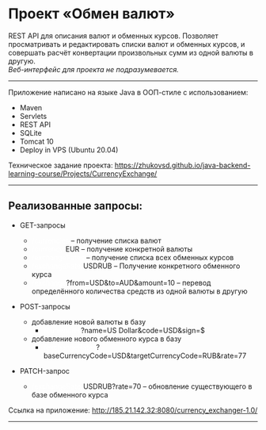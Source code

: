 # Проект «Обмен валют»

REST API для описания валют и обменных курсов. Позволяет просматривать и редактировать списки валют и обменных курсов,
и совершать расчёт конвертации произвольных сумм из одной валюты в другую.  
_Веб-интерфейс для проекта не подразумевается._

---

Приложение написано на языке Java в ООП-стиле с использованием:
- Maven
- Servlets
- REST API
- SQLite
- Tomcat 10
- Deploy in VPS (Ubuntu 20.04)

Техническое задание проекта: https://zhukovsd.github.io/java-backend-learning-course/Projects/CurrencyExchange/

---

## Реализованные запросы:

* GET-запросы
  * <span style="color:white">/currencies</span> – получение списка валют
  * <span style="color:white">/currency/</span>EUR – получение конкретной валюты
  * <span style="color:white">/exchangeRates</span> – получение списка всех обменных курсов
  * <span style="color:white">/exchangeRate/</span>USDRUB – Получение конкретного обменного курса
  * <span style="color:white">/exchange</span>?from=USD&to=AUD&amount=10 – перевод определённого количества средств из одной валюты в другую
  

* POST-запросы
  * добавление новой валюты в базу
    * <span style="color:white">/currencies</span>?name=US Dollar&code=USD&sign=$
  * добавление нового обменного курса в базу
    * <span style="color:white">/exchangeRates</span>?baseCurrencyCode=USD&targetCurrencyCode=RUB&rate=77

  
* PATCH-запрос
  * <span style="color:white">/exchangeRate/</span>USDRUB?rate=70 – обновление существующего в базе обменного курса

Ссылка на приложение: http://185.21.142.32:8080/currency_exchanger-1.0/

___

